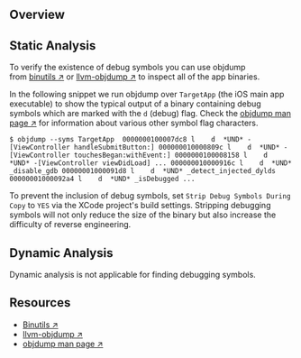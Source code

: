 ## Overview

## Static Analysis

To verify the existence of debug symbols you can use objdump from [binutils ↗](https://www.gnu.org/s/binutils/ "Binutils") or [llvm-objdump ↗](https://llvm.org/docs/CommandGuide/llvm-objdump.html "llvm-objdump") to inspect all of the app binaries.

In the following snippet we run objdump over `TargetApp` (the iOS main app executable) to show the typical output of a binary containing debug symbols which are marked with the `d` (debug) flag. Check the [objdump man page ↗](https://www.unix.com/man-page/osx/1/objdump/ "objdump man page") for information about various other symbol flag characters.

`$ objdump --syms TargetApp  0000000100007dc8 l    d  *UND* -[ViewController handleSubmitButton:] 000000010000809c l    d  *UND* -[ViewController touchesBegan:withEvent:] 0000000100008158 l    d  *UND* -[ViewController viewDidLoad] ... 000000010000916c l    d  *UND* _disable_gdb 00000001000091d8 l    d  *UND* _detect_injected_dylds 00000001000092a4 l    d  *UND* _isDebugged ...`

To prevent the inclusion of debug symbols, set `Strip Debug Symbols During Copy` to `YES` via the XCode project's build settings. Stripping debugging symbols will not only reduce the size of the binary but also increase the difficulty of reverse engineering.

## Dynamic Analysis

Dynamic analysis is not applicable for finding debugging symbols.

## Resources

- [Binutils ↗](https://www.gnu.org/s/binutils/ "Binutils")
- [llvm-objdump ↗](https://llvm.org/docs/CommandGuide/llvm-objdump.html "llvm-objdump")
- [objdump man page ↗](https://www.unix.com/man-page/osx/1/objdump/ "objdump man page")